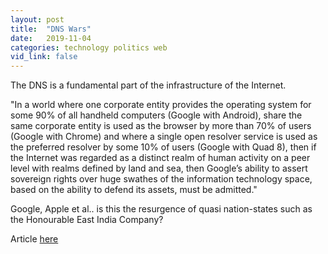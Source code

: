 ```yaml
---
layout: post
title:  "DNS Wars"
date:   2019-11-04
categories: technology politics web
vid_link: false
---
```


The DNS is a fundamental part of the infrastructure of the Internet.

"In a world where one corporate entity provides the operating system for some 90% of all handheld computers (Google with Android), share the same corporate entity is used as the browser by more than 70% of users (Google with Chrome) and where a single open resolver service is used as the preferred resolver by some 10% of users (Google with Quad 8), then if the Internet was regarded as a distinct realm of human activity on a peer level with realms defined by land and sea, then Google’s ability to assert sovereign rights over huge swathes of the information technology space, based on the ability to defend its assets, must be admitted."

Google, Apple et al.. is this the resurgence of quasi nation-states such as the Honourable East India Company?

Article [here]

[here]: //www.potaroo.net/ispcol/2019-11/dnswars.html
